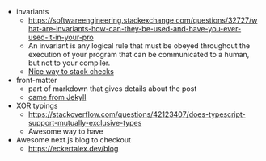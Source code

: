 * invariants
  * https://softwareengineering.stackexchange.com/questions/32727/what-are-invariants-how-can-they-be-used-and-have-you-ever-used-it-in-your-pro
  * An invariant is any logical rule that must be obeyed throughout the execution of your program that can be communicated to a human, but not to your compiler.
  * [Nice way to stack checks](https://stackoverflow.com/questions/39055159/using-facebooks-invariant-vs-if-throw)
* front-matter
  * part of markdown that gives details about the post
  * [came from Jekyll](https://jekyllrb.com/docs/front-matter/)
* XOR typings
  * https://stackoverflow.com/questions/42123407/does-typescript-support-mutually-exclusive-types
  * Awesome way to have 
* Awesome next.js blog to checkout
  * https://eckertalex.dev/blog